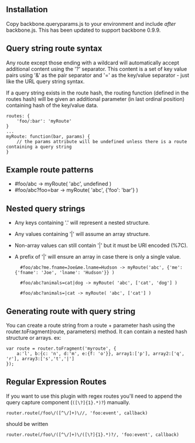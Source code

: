 Installation
--------------
Copy backbone.queryparams.js to your environment and include *after* backbone.js.  This has been updated to support backbone 0.9.9.

Query string route syntax
-------------------------
Any route except those ending with a wildcard will automatically accept additional content using the '?' separator. This content is a set of key value pairs using '&' as the pair separator and '=' as the key/value separator - just like the URL query string syntax.

If a query string exists in the route hash, the routing function (defined in the routes hash) will be given an additional parameter (in last ordinal position) containing hash of the key/value data.

	routes: {
		'foo/:bar': 'myRoute'
	}
	...
	myRoute: function(bar, params) {
		// the params attribute will be undefined unless there is a route containing a query string
	}

Example route patterns
----------------------
* #foo/abc -> myRoute( 'abc', undefined )
* #foo/abc?foo=bar -> myRoute( 'abc', {'foo': 'bar'} )

Nested query strings
-----------------------
* Any keys containing '.' will represent a nested structure.
* Any values containing '|' will assume an array structure.
* Non-array values can still contain '|' but it must be URI encoded (%7C).
* A prefix of '|' will ensure an array in case there is only a single value.

		#foo/abc?me.fname=Joe&me.lname=Hudson -> myRoute('abc', {'me': {'fname': 'Joe', 'lname': 'Hudson'}} )

		#foo/abc?animals=cat|dog -> myRoute( 'abc', ['cat', 'dog'] )

		#foo/abc?animals=|cat -> myRoute( 'abc', ['cat'] )


Generating route with query string
----------------------------------
You can create a route string from a route + parameter hash using the router.toFragment(route, parameters) method. It can contain a nested hash structure or arrays. ex:

	var route = router.toFragment('myroute', {
		a:'l', b:{c: 'n', d:'m', e:{f: 'o'}}, array1:['p'], array2:['q', 'r'], array3:['s','t','|']
	});

Regular Expression Routes
-------------------------
If you want to use this plugin with regex routes you'll need to append the query capture component (`([\?]{1}.*)?`) manually.

    router.route(/foo\/([^\/]+)\//, 'foo:event', callback)

should be written

    router.route(/foo\/([^\/]+)\/([\?]{1}.*)?/, 'foo:event', callback)